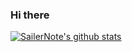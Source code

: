 ### Hi there 

<!-- [![trophy](https://github-profile-trophy.vercel.app/?username=EurusEurus&theme=oldie&row=1&column=6)](https://github.com/EurusEurus/github-profile-trophy) -->


<!--
**SailerNote/SailerNote** is a ✨ _special_ ✨ repository because its `README.md` (this file) appears on your GitHub profile.

Here are some ideas to get you started:

- 🔭 I’m currently working on ...
- 🌱 I’m currently learning ...
- 👯 I’m looking to collaborate on ...
- 🤔 I’m looking for help with ...
- 💬 Ask me about ...
- 📫 How to reach me: ...
- 😄 Pronouns: ...
- ⚡ Fun fact: ...
-->
[![SailerNote's github stats](https://github-readme-stats.vercel.app/api?username=EurusEurus)](https://github.com/anuraghazra/github-readme-stats)
<!-- ![SailerNote's codewars badges](https://www.codewars.com/users/Yansy/badges/micro) -->

